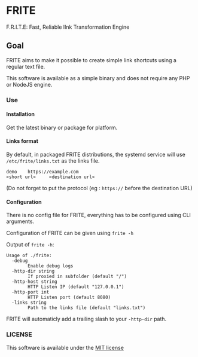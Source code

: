 # FRITE 

F.R.I.T.E: Fast, Reliable lInk Transformation Engine 

## Goal 

FRITE aims to make it possible to create simple link shortcuts using a regular text file. 

This software is available as a simple binary and does not require any PHP or NodeJS engine.

### Use

#### Installation 

Get the latest binary or package for platform. 

#### Links format 

By default, in packaged FRITE distributions, the systemd service will use ``/etc/frite/links.txt`` as the links file. 

```
demo    https://example.com
<short url>     <destination url>
``` 

(Do not forget to put the protocol (eg : ``https://`` before the destination URL)

#### Configuration 

There is no config file for FRITE, everything has to be configured using CLI arguments.

Configuration of FRITE can be given using ``frite -h``

Output of ``frite -h``: 
```
Usage of ./frite:
  -debug
    	Enable debug logs
  -http-dir string
    	If proxied in subfolder (default "/")
  -http-host string
    	HTTP Listen IP (default "127.0.0.1")
  -http-port int
    	HTTP Listen port (default 8080)
  -links string
    	Path to the links file (default "links.txt")
```

FRITE will automaticly add a trailing slash to your ``-http-dir`` path. 

### LICENSE 

This software is available under the [MIT license](/LICENSE)
